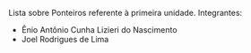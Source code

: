 Lista sobre Ponteiros referente à primeira unidade.
Integrantes:
  - Ênio Antônio Cunha Lizieri do Nascimento
  - Joel Rodrigues de Lima
